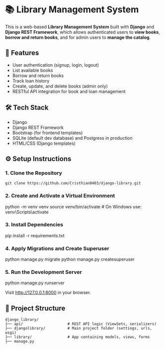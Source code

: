 # 📚 Library Management System

This is a web-based **Library Management System** built with **Django** and **Django REST Framework**, which allows authenticated users to **view books**, **borrow and return books**, and for admin users to **manage the catalog**.

## 🚀 Features

- User authentication (signup, login, logout)
- List available books
- Borrow and return books
- Track loan history
- Create, update, and delete books (admin only)
- RESTful API integration for book and loan management

## 🛠 Tech Stack

- Django
- Django REST Framework
- Bootstrap (for frontend templates)
- SQLite (default dev database) and Postgress in production
- HTML/CSS (Django templates)

## ⚙️ Setup Instructions

### 1. Clone the Repository
    git clone https://github.com/Cristhian0403/django-library.git

### 2. Create and Activate a Virtual Environment
python -m venv venv
source venv/bin/activate  # On Windows use: venv\Scripts\activate

### 3. Install Dependencies
pip install -r requirements.txt

### 4. Apply Migrations and Create Superuser
python manage.py migrate
python manage.py createsuperuser

### 5. Run the Development Server
python manage.py runserver

Visit http://127.0.0.1:8000 in your browser.


## 📂 Project Structure
```
django_library/
├── api/                    # REST API logic (ViewSets, serializers)
├── djangolibrary/          # Main project folder (settings, urls, wsgi)               
├── library/                # App containing models, views, forms
├── manage.py
```
